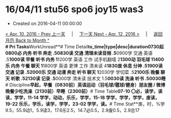 # 16/04/11 stu56 spo6 joy15 was3

* Created on 2016-04-11 00:00:00

[&lt; Apr. 10, 2016 - Prev 上一天](d10.md)     \|     [下一天 Next - Apr. 12, 2016 &gt;](d12.md)     \|     [返回月历 Back to Month ^](index.md)   
**\# Pri Tasks**WorkUnread**\# Time Detail**to\_time\|type\|desc\|duration0730起0800必 内务 听书 奔走 .50830读 交通 清理未读音频 .5**0900学 交通 英语 .5**1000读 早餐 听书 内务 1**1200学 英语 工作 试手机翻墙 2**1300动 羽毛球 11400乐 内务 午餐 聊天 1**1800学 英语 更博 工作 清未读 4**1830废 休息 分神 .51900读 交通 记录 .52000乐 交通 动漫 奔走 听书 聊天 1**2030学 学切菜 .5**2100乐 晚餐 聊天 听歌 .52130读 记录 .5**0000学 清未读 技术文 1.5**0030读 洗澡 听书 .50030睡**\# Discipline**早起，早餐（0830前）英语运动（羽毛球/毽球/健身）朋友圈 / 微博晚餐少吃洗澡（2130前）早睡（2300前）**\# Time Table**07-10 〇必，读学，读读，学学，11-14 学学，动动，乐乐，学学，15-18 学学，学学，学学，废读，19-22 乐乐，学乐，读学，学学，23-02 学学，读。**\# Time Stat**类，时，%学9.5，55.9动1，5.9读3，17.6乐2.5，14.7必0.5，2.9废0.5，2.9总17

